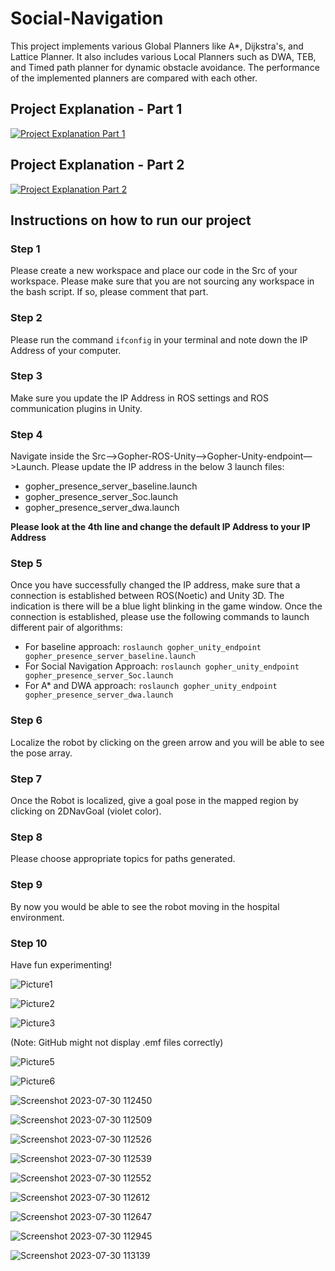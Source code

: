 # Social-Navigation
This project implements various Global Planners like A*, Dijkstra's, and Lattice Planner. It also includes various Local Planners such as DWA, TEB, and Timed path planner for dynamic obstacle avoidance. The performance of the implemented planners are compared with each other.

## Project Explanation - Part 1
[![Project Explanation Part 1](http://img.youtube.com/vi/ewL0ZDToKYs/0.jpg)](http://www.youtube.com/watch?v=ewL0ZDToKYs "Project Explanation Part 1")
## Project Explanation - Part 2
[![Project Explanation Part 2](http://img.youtube.com/vi/1HljDi3xb6I/0.jpg)](http://www.youtube.com/watch?v=1HljDi3xb6I "Project Explanation Part 2")


## Instructions on how to run our project

### Step 1
Please create a new workspace and place our code in the Src of your workspace. Please make sure that you are not sourcing any workspace in the bash script. If so, please comment that part.

### Step 2
Please run the command `ifconfig` in your terminal and note down the IP Address of your computer.

### Step 3
Make sure you update the IP Address in ROS settings and ROS communication plugins in Unity.

### Step 4
Navigate inside the Src—>Gopher-ROS-Unity—>Gopher-Unity-endpoint—>Launch. Please update the IP address in the below 3 launch files:
- gopher_presence_server_baseline.launch
- gopher_presence_server_Soc.launch
- gopher_presence_server_dwa.launch

**Please look at the 4th line and change the default IP Address to your IP Address**

### Step 5
Once you have successfully changed the IP address, make sure that a connection is established between ROS(Noetic) and Unity 3D. The indication is there will be a blue light blinking in the game window. Once the connection is established, please use the following commands to launch different pair of algorithms:
- For baseline approach:
  `roslaunch gopher_unity_endpoint gopher_presence_server_baseline.launch`
- For Social Navigation Approach:
  `roslaunch gopher_unity_endpoint gopher_presence_server_Soc.launch`
- For A* and DWA approach:
  `roslaunch gopher_unity_endpoint gopher_presence_server_dwa.launch`

### Step 6
Localize the robot by clicking on the green arrow and you will be able to see the pose array.

### Step 7
Once the Robot is localized, give a goal pose in the mapped region by clicking on 2DNavGoal (violet color).

### Step 8
Please choose appropriate topics for paths generated.

### Step 9
By now you would be able to see the robot moving in the hospital environment.

### Step 10
Have fun experimenting!

![Picture1](images/Picture1.png)

![Picture2](images/Picture2.png)

![Picture3](images/Picture3.png)

(Note: GitHub might not display .emf files correctly)

![Picture5](images/Picture5.png)

![Picture6](images/Picture6.png)

![Screenshot 2023-07-30 112450](images/Screenshot%202023-07-30%20112450.png)

![Screenshot 2023-07-30 112509](images/Screenshot%202023-07-30%20112509.png)

![Screenshot 2023-07-30 112526](images/Screenshot%202023-07-30%20112526.png)

![Screenshot 2023-07-30 112539](images/Screenshot%202023-07-30%20112539.png)

![Screenshot 2023-07-30 112552](images/Screenshot%202023-07-30%20112552.png)

![Screenshot 2023-07-30 112612](images/Screenshot%202023-07-30%20112612.png)

![Screenshot 2023-07-30 112647](images/Screenshot%202023-07-30%20112647.png)

![Screenshot 2023-07-30 112945](images/Screenshot%202023-07-30%20112945.png)

![Screenshot 2023-07-30 113139](images/Screenshot%202023-07-30%20113139.png)

